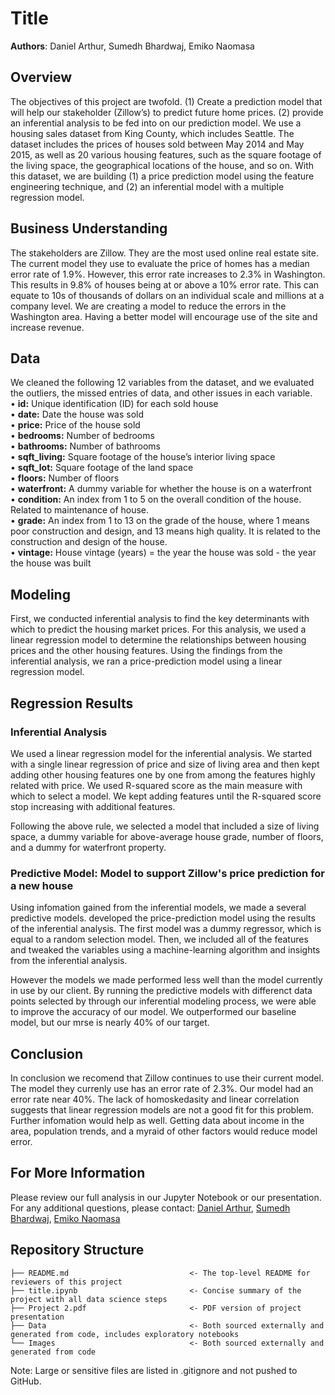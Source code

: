 # Title

**Authors**: Daniel Arthur, Sumedh Bhardwaj, Emiko Naomasa



## Overview
The objectives of this project are twofold. (1) Create a prediction model that will help our stakeholder (Zillow’s) to predict future home prices. (2) provide an inferential analysis to be fed into on our prediction model. We use a housing sales dataset from King County, which includes Seattle. The dataset includes the prices of houses sold between May 2014 and May 2015, as well as 20 various housing features, such as the square footage of the living space, the geographical locations of the house, and so on. With this dataset, we are building (1) a price prediction model using the feature engineering technique, and (2) an inferential model with a multiple regression model. 

## Business Understanding 

The stakeholders are Zillow. They are the most used online real estate site. The current model they use to evaluate the price of homes has a median error rate of 1.9%. However, this error rate increases to 2.3% in Washington. This results in 9.8% of houses being at or above a 10% error rate. This can equate to 10s of thousands of dollars on an individual scale and millions at a company level. We are creating a model to reduce the errors in the Washington area. Having a better model will encourage use of the site and increase revenue.

## Data
We cleaned the following 12 variables from the dataset, and we evaluated the outliers, the missed entries of data, and other issues in each variable.\
•	**id:** Unique identification (ID) for each sold house \
•	**date:** Date the house was sold \
•	**price:** Price of the house sold \
•	**bedrooms:** Number of bedrooms \
•	**bathrooms:** Number of bathrooms \
•	**sqft_living:** Square footage of the house’s interior living space\
•	**sqft_lot:** Square footage of the land space\
•	**floors:** Number of floors\
•	**waterfront:** A dummy variable for whether the house is on a waterfront \
•	**condition:** An index from 1 to 5 on the overall condition of the house. Related to maintenance of house. \
•	**grade:** An index from 1 to 13 on the grade of the house, where 1 means poor construction and design, and 13 means high quality. It is related to the construction and design of the house. \
•	**vintage:** House vintage (years) = the year the house was sold - the year the house was built
   
## Modeling

First, we conducted inferential analysis to find the key determinants with which to predict the housing market prices. For this analysis, we used a linear regression model to determine the relationships between housing prices and the other housing features. Using the findings from the inferential analysis, we ran a price-prediction model using a linear regression model.
 
  
## Regression Results

  ### Inferential Analysis

   We used a linear regression model for the inferential analysis. We started with a single linear regression of price and size of living area and then kept adding other housing features one by one from among the features highly related with price. We used R-squared score as the main measure with which to select a model. We kept adding features until the R-squared score stop increasing with additional features.

   Following the above rule, we selected a model that included a size of living space, a dummy variable for above-average house grade, number of floors, and a dummy for waterfront property. 


  ### Predictive Model: Model to support Zillow's price prediction for a new house
  
   Using infomation gained from the inferential models, we made a several predictive models. developed the price-prediction model using the results of the inferential analysis. The first model was a dummy regressor, which is equal to a random selection model. Then, we included all of the features and tweaked the variables using a machine-learning algorithm and insights from the inferential analysis. 
    
   However the models we made performed less well than the model currently in use by our client. By running the predictive models with differenct data points selected by through our inferential modeling process, we were able to improve the accuracy of our model. We outperformed our baseline model, but our mrse is nearly 40% of our target.
  
  
## Conclusion
  
   In conclusion we recomend that Zillow continues to use their current model. The model they currenly use has an error rate of 2.3%. Our model had an error rate near 40%. The lack of homoskedasity and linear correlation suggests that linear regression models are not a good fit for this problem. Further infomation would help as well. Getting data about income in the area, population trends, and a myraid of other factors would reduce model error. 
   
  
  
## For More Information 
Please review our full analysis in our Jupyter Notebook or our presentation.
For any additional questions, please contact: [Daniel Arthur](https://www.linkedin.com/in/daniel-arthur-472b59224/), [Sumedh Bhardwaj](https://www.linkedin.com/in/sumedh-bhardwaj-932767202/), [Emiko Naomasa](https://www.linkedin.com/in/emiko-n-58782158/) 

  
## Repository Structure

```
├── README.md                           <- The top-level README for reviewers of this project
├── title.ipynb                         <- Concise summary of the project with all data science steps
├── Project 2.pdf                       <- PDF version of project presentation
├── Data                                <- Both sourced externally and generated from code, includes exploratory notebooks
└── Images                              <- Both sourced externally and generated from code
```  
Note: Large or sensitive files are listed in .gitignore and not pushed to GitHub.

  
  
  
